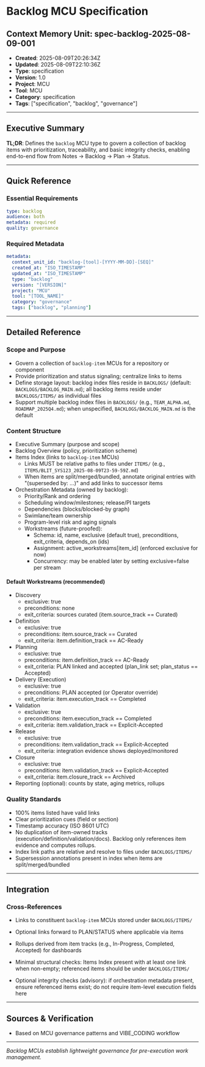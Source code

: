 # Backlog MCU Specification

## Context Memory Unit: spec-backlog-2025-08-09-001
- **Created**: 2025-08-09T20:26:34Z
- **Updated**: 2025-08-09T22:10:36Z
- **Type**: specification
- **Version**: 1.0
- **Project**: MCU
- **Tool**: MCU
- **Category**: specification
- **Tags**: ["specification", "backlog", "governance"]

---

## Executive Summary

**TL;DR**: Defines the `backlog` MCU type to govern a collection of backlog items with prioritization, traceability, and basic integrity checks, enabling end-to-end flow from Notes → Backlog → Plan → Status.

---

## Quick Reference

### Essential Requirements
```yaml
type: backlog
audience: both
metadata: required
quality: governance
```

### Required Metadata
```yaml
metadata:
  context_unit_id: "backlog-[tool]-[YYYY-MM-DD]-[SEQ]"
  created_at: "ISO_TIMESTAMP"
  updated_at: "ISO_TIMESTAMP"
  type: "backlog"
  version: "[VERSION]"
  project: "MCU"
  tool: "[TOOL_NAME]"
  category: "governance"
  tags: ["backlog", "planning"]
```

---

## Detailed Reference

### Scope and Purpose
- Govern a collection of `backlog-item` MCUs for a repository or component
- Provide prioritization and status signaling; centralize links to items
- Define storage layout: backlog index files reside in `BACKLOGS/` (default: `BACKLOGS/BACKLOG_MAIN.md`); all backlog items reside under `BACKLOGS/ITEMS/` as individual files
 - Support multiple backlog index files in `BACKLOGS/` (e.g., `TEAM_ALPHA.md`, `ROADMAP_2025Q4.md`); when unspecified, `BACKLOGS/BACKLOG_MAIN.md` is the default

### Content Structure
- Executive Summary (purpose and scope)
- Backlog Overview (policy, prioritization scheme)
- Items Index (links to `backlog-item` MCUs)
  - Links MUST be relative paths to files under `ITEMS/` (e.g., `ITEMS/BLIT_SYS123_2025-08-09T23-59-59Z.md`)
  - When items are split/merged/bundled, annotate original entries with "(superseded by: ...)" and add links to successor items
- Orchestration Metadata (owned by backlog):
  - Priority/Rank and ordering
  - Scheduling window/milestones; release/PI targets
  - Dependencies (blocks/blocked-by graph)
  - Swimlane/team ownership
  - Program-level risk and aging signals
  - Workstreams (future-proofed):
    - Schema: id, name, exclusive (default true), preconditions, exit_criteria, depends_on (ids)
    - Assignment: active_workstreams[item_id] (enforced exclusive for now)
    - Concurrency: may be enabled later by setting exclusive=false per stream

#### Default Workstreams (recommended)

- Discovery
  - exclusive: true
  - preconditions: none
  - exit_criteria: sources curated (item.source_track == Curated)
- Definition
  - exclusive: true
  - preconditions: item.source_track == Curated
  - exit_criteria: item.definition_track == AC-Ready
- Planning
  - exclusive: true
  - preconditions: item.definition_track == AC-Ready
  - exit_criteria: PLAN linked and accepted (plan_link set; plan_status == Accepted)
- Delivery (Execution)
  - exclusive: true
  - preconditions: PLAN accepted (or Operator override)
  - exit_criteria: item.execution_track == Completed
- Validation
  - exclusive: true
  - preconditions: item.execution_track == Completed
  - exit_criteria: item.validation_track == Explicit-Accepted
- Release
  - exclusive: true
  - preconditions: item.validation_track == Explicit-Accepted
  - exit_criteria: integration evidence shows deployed/monitored
- Closure
  - exclusive: true
  - preconditions: item.validation_track == Explicit-Accepted
  - exit_criteria: item.closure_track == Archived
- Reporting (optional): counts by state, aging metrics, rollups

### Quality Standards
- 100% items listed have valid links
- Clear prioritization cues (field or section)
- Timestamp accuracy (ISO 8601 UTC)
- No duplication of item-owned tracks (execution/definition/validation/docs). Backlog only references item evidence and computes rollups.
 - Index link paths are relative and resolve to files under `BACKLOGS/ITEMS/`
 - Supersession annotations present in index when items are split/merged/bundled

---

## Integration

### Cross-References
- Links to constituent `backlog-item` MCUs stored under `BACKLOGS/ITEMS/`
- Optional links forward to PLAN/STATUS where applicable via items
- Rollups derived from item tracks (e.g., In-Progress, Completed, Accepted) for dashboards

- Minimal structural checks: Items Index present with at least one link when non-empty; referenced items should be under `BACKLOGS/ITEMS/`
- Optional integrity checks (advisory): if orchestration metadata present, ensure referenced items exist; do not require item-level execution fields here

---

## Sources & Verification
- Based on MCU governance patterns and VIBE_CODING workflow

---

*Backlog MCUs establish lightweight governance for pre-execution work management.*
